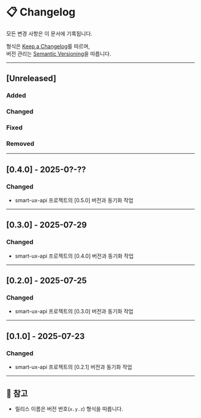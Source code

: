 # 📋 Changelog

모든 변경 사항은 이 문서에 기록됩니다.

형식은 [Keep a Changelog](https://keepachangelog.com/en/1.0.0/)를 따르며,  
버전 관리는 [Semantic Versioning](https://semver.org/lang/ko/)을 따릅니다.

---

## [Unreleased]

### Added

### Changed

### Fixed

### Removed

---
## [0.4.0] - 2025-0?-??
### Changed
- smart-ux-api 프로젝트의 [0.5.0] 버전과 동기화 작업

---
## [0.3.0] - 2025-07-29
### Changed
- smart-ux-api 프로젝트의 [0.4.0] 버전과 동기화 작업

---
## [0.2.0] - 2025-07-25
### Changed
- smart-ux-api 프로젝트의 [0.3.0] 버전과 동기화 작업

---
## [0.1.0] - 2025-07-23
### Changed
- smart-ux-api 프로젝트의 [0.2.1] 버전과 동기화 작업

---

## 📌 참고

- 릴리스 이름은 버전 번호(`x.y.z`) 형식을 따릅니다.
